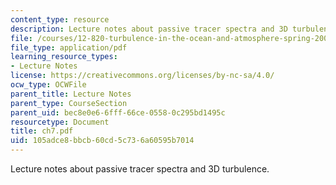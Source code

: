 ```yaml
---
content_type: resource
description: Lecture notes about passive tracer spectra and 3D turbulence.
file: /courses/12-820-turbulence-in-the-ocean-and-atmosphere-spring-2006/105adce8bbcb60cd5c736a60595b7014_ch7.pdf
file_type: application/pdf
learning_resource_types:
- Lecture Notes
license: https://creativecommons.org/licenses/by-nc-sa/4.0/
ocw_type: OCWFile
parent_title: Lecture Notes
parent_type: CourseSection
parent_uid: bec8e0e6-6fff-66ce-0558-0c295bd1495c
resourcetype: Document
title: ch7.pdf
uid: 105adce8-bbcb-60cd-5c73-6a60595b7014
---
```

Lecture notes about passive tracer spectra and 3D turbulence.